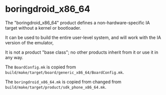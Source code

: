 # boringdroid_x86_64

The "boringdroid_x86_64" product defines a non-hardware-specific IA target
without a kernel or bootloader.

It can be used to build the entire user-level system, and
will work with the IA version of the emulator,

It is not a product "base class"; no other products inherit
from it or use it in any way.

The `BoardConfig.mk` is copied from `build/make/target/board/generic_x86_64/BoardConfig.mk`.

The `boringdroid_x86_64.mk` is copied from changed from `build/make/target/product/sdk_phone_x86_64.mk`.
